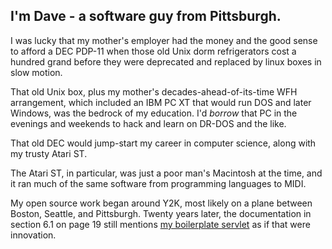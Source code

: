 ## I'm Dave - a software guy from Pittsburgh.

I was lucky that my mother's employer had the money and the good sense to afford a DEC PDP-11 when those old Unix dorm refrigerators cost a hundred grand before they were deprecated and replaced by linux boxes in slow motion.

That old Unix box, plus my mother's decades-ahead-of-its-time WFH arrangement, which included an IBM PC XT that would run DOS and later Windows, was the bedrock of my education. I'd *borrow* that PC in the evenings and weekends to hack and learn on DR-DOS and the like. 

That old DEC would jump-start my career in computer science, along with my trusty Atari ST.

The Atari ST, in particular, was just a poor man's Macintosh at the time, and it ran much of the same software from programming languages to MIDI.

My open source work began around Y2K, most likely on a plane between Boston, Seattle, and Pittsburgh.  Twenty years later, the documentation in section 6.1 on page 19 still mentions [my boilerplate servlet](https://xmlrpc.sourceforge.net/documentation.pdf) as if that were innovation. 
